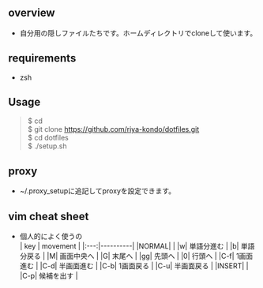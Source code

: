 ## overview
- 自分用の隠しファイルたちです。ホームディレクトリでcloneして使います。
## requirements
- zsh  
## Usage
>$ cd  
>$ git clone https://github.com/riya-kondo/dotfiles.git  
>$ cd dotfiles  
>$ ./setup.sh  
## proxy
- ~/.proxy_setupに追記してproxyを設定できます。  
## vim cheat sheet
- 個人的によく使うの  
| key | movement |
|:---:|----------|
|NORMAL|  |
|w| 単語分進む |
|b| 単語分戻る |
|M| 画面中央へ |
|G| 末尾へ |
|gg| 先頭へ |
|0| 行頭へ |
|C-f| 1画面進む |
|C-d| 半画面進む |
|C-b| 1画面戻る |
|C-u| 半画面戻る |
|INSERT|  |
|C-p| 候補を出す |
